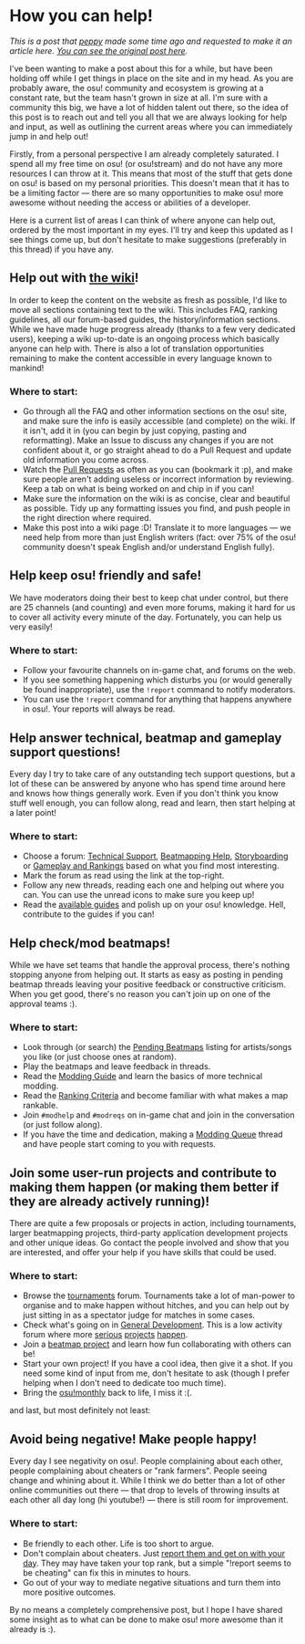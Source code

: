 # How you can help!

_This is a post that [peppy](/users/2 "peppy") made some time ago and requested to make it an article here. [You can see the original post here](/community/forums/topics/83155)._

I've been wanting to make a post about this for a while, but have been holding off while I get things in place on the site and in my head. As you are probably aware, the osu! community and ecosystem is growing at a constant rate, but the team hasn't grown in size at all. I'm sure with a community this big, we have a lot of hidden talent out there, so the idea of this post is to reach out and tell you all that we are always looking for help and input, as well as outlining the current areas where you can immediately jump in and help out!

Firstly, from a personal perspective I am already completely saturated. I spend all my free time on osu! (or osu!stream) and do not have any more resources I can throw at it. This means that most of the stuff that gets done on osu! is based on my personal priorities. This doesn't mean that it has to be a limiting factor — there are so many opportunities to make osu! more awesome without needing the access or abilities of a developer.

Here is a current list of areas I can think of where anyone can help out, ordered by the most important in my eyes. I'll try and keep this updated as I see things come up, but don't hesitate to make suggestions (preferably in this thread) if you have any.

## Help out with [the wiki](https://github.com/ppy/osu-wiki "osu-wiki in GitHub")!

In order to keep the content on the website as fresh as possible, I'd like to move all sections containing text to the wiki. This includes FAQ, ranking guidelines, all our forum-based guides, the history/information sections. While we have made huge progress already (thanks to a few very dedicated users), keeping a wiki up-to-date is an ongoing process which basically anyone can help with. There is also a lot of translation opportunities remaining to make the content accessible in every language known to mankind!

### Where to start:

-   Go through all the FAQ and other information sections on the osu! site, and make sure the info is easily accessible (and complete) on the wiki. If it isn't, add it in (you can begin by just copying, pasting and reformatting). Make an Issue to discuss any changes if you are not confident about it, or go straight ahead to do a Pull Request and update old information you come across.
-   Watch the [Pull Requests](https://github.com/ppy/osu-wiki/pulls "Pull Requests") as often as you can (bookmark it :p), and make sure people aren't adding useless or incorrect information by reviewing. Keep a tab on what is being worked on and chip in if you can!
-   Make sure the information on the wiki is as concise, clear and beautiful as possible. Tidy up any formatting issues you find, and push people in the right direction where required.
-   Make this post into a wiki page :D! Translate it to more languages — we need help from more than just English writers (fact: over 75% of the osu! community doesn't speak English and/or understand English fully).

## Help keep osu! friendly and safe!

We have moderators doing their best to keep chat under control, but there are 25 channels (and counting) and even more forums, making it hard for us to cover all activity every minute of the day. Fortunately, you can help us very easily!

### Where to start:

-   Follow your favourite channels on in-game chat, and forums on the web.
-   If you see something happening which disturbs you (or would generally be found inappropriate), use the `!report` command to notify moderators.
-   You can use the `!report` command for anything that happens anywhere in osu!. Your reports will always be read.

## Help answer technical, beatmap and gameplay support questions!

Every day I try to take care of any outstanding tech support questions, but a lot of these can be answered by anyone who has spend time around here and knows how things generally work. Even if you don't think you know stuff well enough, you can follow along, read and learn, then start helping at a later point!

### Where to start:

-   Choose a forum: [Technical Support](/community/forums/5), [Beatmapping Help](/community/forums/56), [Storyboarding](/community/forums/20) or [Gameplay and Rankings](/community/forums/13) based on what you find most interesting.
-   Mark the forum as read using the link at the top-right.
-   Follow any new threads, reading each one and helping out where you can. You can use the unread icons to make sure you keep up!
-   Read the [available guides](/wiki/List_of_Guides "List of Guides") and polish up on your osu! knowledge. Hell, contribute to the guides if you can!

## Help check/mod beatmaps!

While we have set teams that handle the approval process, there's nothing stopping anyone from helping out. It starts as easy as posting in pending beatmap threads leaving your positive feedback or constructive criticism. When you get good, there's no reason you can't join up on one of the approval teams :).

### Where to start:

-   Look through (or search) the [Pending Beatmaps](https://osu.ppy.sh/beatmapsets?m=-1&s=4) listing for artists/songs you like (or just choose ones at random).
-   Play the beatmaps and leave feedback in threads.
-   Read the [Modding Guide](/wiki/Modding "Modding") and learn the basics of more technical modding.
-   Read the [Ranking Criteria](/wiki/Ranking_Criteria "Ranking Criteria") and become familiar with what makes a map rankable.
-   Join `#modhelp` and `#modreqs` on in-game chat and join in the conversation (or just follow along).
-   If you have the time and dedication, making a [Modding Queue](/community/forums/60) thread and have people start coming to you with requests.

## Join some user-run projects and contribute to making them happen (or making them better if they are already actively running)!

There are quite a few proposals or projects in action, including tournaments, larger beatmapping projects, third-party application development projects and other unique ideas. Go contact the people involved and show that you are interested, and offer your help if you have skills that could be used.

### Where to start:

-   Browse the [tournaments](/community/forums/55) forum. Tournaments take a lot of man-power to organise and to make happen without hitches, and you can help out by just sitting in as a spectator judge for matches in some cases.
-   Check what's going on in [General Development](/community/forums/2). This is a low activity forum where more [serious](/community/forums/topics/58855) [projects](/community/forums/topics/80027) [happen](/community/forums/topics/79354).
-   Join a [beatmap project](/community/forums/53) and learn how fun collaborating with others can be!
-   Start your own project! If you have a cool idea, then give it a shot. If you need some kind of input from me, don't hesitate to ask (though I prefer helping when I don't need to dedicate too much time).
-   Bring the [osu!monthly](/community/forums/topics/75017) back to life, I miss it :(.

and last, but most definitely not least:

## Avoid being negative! Make people happy!

Every day I see negativity on osu!. People complaining about each other, people complaining about cheaters or "rank farmers". People seeing change and whining about it. While I think we do better than a lot of other online communities out there — that drop to levels of throwing insults at each other all day long (hi youtube!) — there is still room for improvement.

### Where to start:

-   Be friendly to each other. Life is too short to argue.
-   Don't complain about cheaters. Just [report them and get on with your day](/wiki/Reporting_Bad_Behaviour/Handling_Cheating "Handling Cheating/Foul Behaviour"). They may have taken your top rank, but a simple "!report <username> seems to be cheating" can fix this in minutes to hours.
-   Go out of your way to mediate negative situations and turn them into more positive outcomes.

By no means a completely comprehensive post, but I hope I have shared some insight as to what can be done to make osu! more awesome than it already is :).
